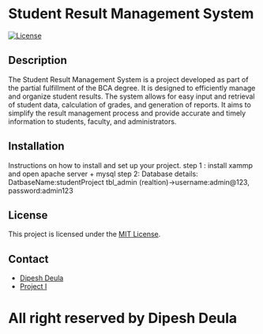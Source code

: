 # Student Result Management System

[![License](https://img.shields.io/badge/license-MIT-blue.svg)](LICENSE)

## Description

The Student Result Management System is a project developed as part of the partial fulfillment of the BCA degree. It is designed to efficiently manage and organize student results. The system allows for easy input and retrieval of student data, calculation of grades, and generation of reports. It aims to simplify the result management process and provide accurate and timely information to students, faculty, and administrators.



## Installation

Instructions on how to install and set up your project.
step 1 : install xammp and open apache server + mysql
step 2: Database details:
        DatbaseName:studentProject
        tbl_admin (realtion)->username:admin@123, password:admin123

## License

This project is licensed under the [MIT License](LICENSE).

## Contact

- [Dipesh Deula](deuladipesh94@gmail.com)
- [Project I](https://github.com/dipeshdeula/Project-I.git)


# All right reserved by Dipesh Deula